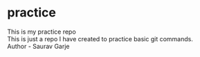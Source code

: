 # practice
This is my practice repo<br>
This is just a repo I have created to practice basic git commands.
<br>
Author - Saurav Garje